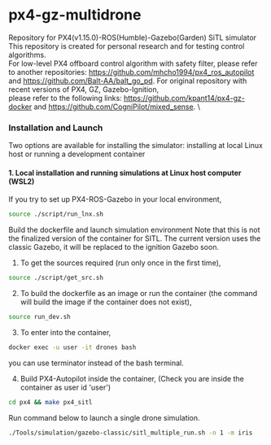 # px4-gz-multidrone
Repository for PX4(v1.15.0)-ROS(Humble)-Gazebo(Garden) SiTL simulator \
This repository is created for personal research and for testing control algorithms. \
For low-level PX4 offboard control algorithm with safety filter, please refer to another repositories: https://github.com/mhcho1994/px4_ros_autopilot and https://github.com/Balt-AA/balt_go_pd. 
For original repository with recent versions of PX4, GZ, Gazebo-Ignition, \
please refer to the following links: https://github.com/kpant14/px4-gz-docker and https://github.com/CogniPilot/mixed_sense. \

### Installation and Launch
Two options are available for installing the simulator: installing at local Linux host or running a development container

#### 1. Local installation and running simulations at Linux host computer (WSL2)
If you try to set up PX4-ROS-Gazebo in your local environment,

```bash
source ./script/run_lnx.sh
```

Build the dockerfile and launch simulation environment
Note that this is not the finalized version of the container for SITL.
The current version uses the classic Gazebo, it will be replaced to the ignition Gazebo soon.

1. To get the sources required (run only once in the first time),

```bash
source ./script/get_src.sh
```

2. To build the dockerfile as an image or run the container (the command will build the image if the container does not exist), 

```bash
source run_dev.sh
```

3. To enter into the container,

```bash
docker exec -u user -it drones bash
```
you can use terminator instead of the bash terminal.

4. Build PX4-Autopilot inside the container,
(Check you are inside the container as user id 'user')

```bash
cd px4 && make px4_sitl
```

Run command below to launch a single drone simulation.

```bash
./Tools/simulation/gazebo-classic/sitl_multiple_run.sh -n 1 -m iris
```

